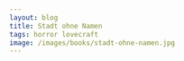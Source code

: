 ```yaml
---
layout: blog
title: Stadt ohne Namen
tags: horror lovecraft
image: /images/books/stadt-ohne-namen.jpg
---
```

